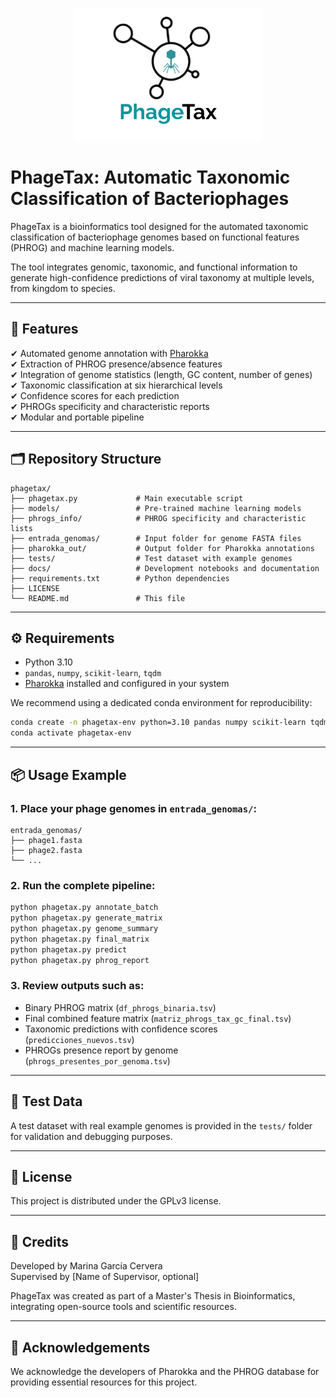 
<p align="center">
  <img src="docs/phagetax_logo.png" alt="PhageTax logo" width="300">
</p>

# PhageTax: Automatic Taxonomic Classification of Bacteriophages

PhageTax is a bioinformatics tool designed for the automated taxonomic classification of bacteriophage genomes based on functional features (PHROG) and machine learning models.

The tool integrates genomic, taxonomic, and functional information to generate high-confidence predictions of viral taxonomy at multiple levels, from kingdom to species.

---

## 🚀 **Features**

✔ Automated genome annotation with [Pharokka](https://github.com/gbouras13/pharokka)  
✔ Extraction of PHROG presence/absence features  
✔ Integration of genome statistics (length, GC content, number of genes)  
✔ Taxonomic classification at six hierarchical levels  
✔ Confidence scores for each prediction  
✔ PHROGs specificity and characteristic reports  
✔ Modular and portable pipeline  

---

## 🗂 **Repository Structure**

```
phagetax/
├── phagetax.py             # Main executable script
├── models/                 # Pre-trained machine learning models
├── phrogs_info/            # PHROG specificity and characteristic lists
├── entrada_genomas/        # Input folder for genome FASTA files
├── pharokka_out/           # Output folder for Pharokka annotations
├── tests/                  # Test dataset with example genomes
├── docs/                   # Development notebooks and documentation
├── requirements.txt        # Python dependencies
├── LICENSE
└── README.md               # This file
```

---

## ⚙️ **Requirements**

- Python 3.10
- `pandas`, `numpy`, `scikit-learn`, `tqdm`
- [Pharokka](https://github.com/gbouras13/pharokka) installed and configured in your system

We recommend using a dedicated conda environment for reproducibility:

```bash
conda create -n phagetax-env python=3.10 pandas numpy scikit-learn tqdm
conda activate phagetax-env
```

---

## 📦 **Usage Example**

### 1. Place your phage genomes in `entrada_genomas/`:

```
entrada_genomas/
├── phage1.fasta
├── phage2.fasta
└── ...
```

### 2. Run the complete pipeline:

```bash
python phagetax.py annotate_batch
python phagetax.py generate_matrix
python phagetax.py genome_summary
python phagetax.py final_matrix
python phagetax.py predict
python phagetax.py phrog_report
```

### 3. Review outputs such as:

- Binary PHROG matrix (`df_phrogs_binaria.tsv`)  
- Final combined feature matrix (`matriz_phrogs_tax_gc_final.tsv`)  
- Taxonomic predictions with confidence scores (`predicciones_nuevos.tsv`)  
- PHROGs presence report by genome (`phrogs_presentes_por_genoma.tsv`)  

---

## 🧪 **Test Data**

A test dataset with real example genomes is provided in the `tests/` folder for validation and debugging purposes.

---

## 📄 **License**

This project is distributed under the GPLv3 license.

---

## 🧬 **Credits**

Developed by Marina García Cervera  
Supervised by [Name of Supervisor, optional]  

PhageTax was created as part of a Master's Thesis in Bioinformatics, integrating open-source tools and scientific resources.

---

## 🤝 **Acknowledgements**

We acknowledge the developers of Pharokka and the PHROG database for providing essential resources for this project.
